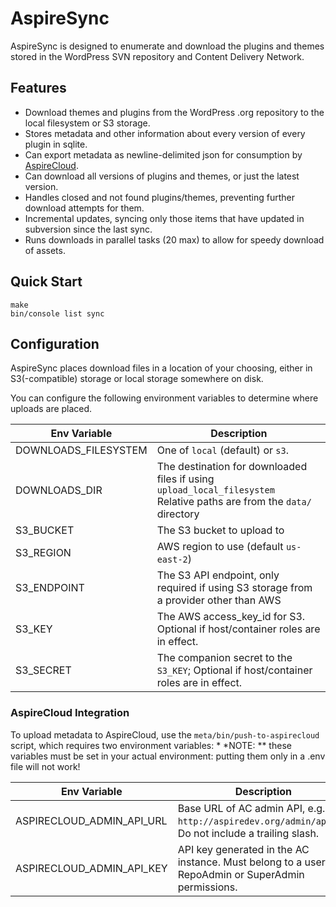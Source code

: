 # AspireSync

AspireSync is designed to enumerate and download the plugins and themes stored in the WordPress SVN repository and Content Delivery Network.

## Features

* Download themes and plugins from the WordPress .org repository to the local filesystem or S3 storage.
* Stores metadata and other information about every version of every plugin in sqlite.
* Can export metadata as newline-delimited json for consumption by [AspireCloud](https://github.com/aspiresync/AspireCloud).
* Can download all versions of plugins and themes, or just the latest version.
* Handles closed and not found plugins/themes, preventing further download attempts for them.
* Incremental updates, syncing only those items that have updated in subversion since the last sync.
* Runs downloads in parallel tasks (20 max) to allow for speedy download of assets.

## Quick Start

```shell
make
bin/console list sync
```

## Configuration

AspireSync places download files in a location of your choosing, either in S3(-compatible) storage or local storage somewhere on disk.

You can configure the following environment variables to determine where uploads are placed.

| Env Variable         | Description                                                                                                              |
|----------------------|--------------------------------------------------------------------------------------------------------------------------|
| DOWNLOADS_FILESYSTEM | One of `local` (default) or `s3`.                                                                                        |
| DOWNLOADS_DIR        | The destination for downloaded files if using `upload_local_filesystem`<br>Relative paths are from the `data/` directory |
| S3_BUCKET            | The S3 bucket to upload to                                                                                               |                                                                                                                                   
| S3_REGION            | AWS region to use (default `us-east-2`)                                                                                  |
| S3_ENDPOINT          | The S3 API endpoint, only required if using S3 storage from a provider other than AWS                                    |
| S3_KEY               | The AWS access_key_id for S3.  Optional if host/container roles are in effect.                                           |
| S3_SECRET            | The companion secret to the `S3_KEY`;   Optional if host/container roles are in effect.                                  |

### AspireCloud Integration

To upload metadata to AspireCloud, use the
`meta/bin/push-to-aspirecloud` script, which requires two environment variables:
*
*NOTE:
** these variables must be set in your actual environment: putting them only in a .env file will not work!

| Env Variable              | Description                                                                                            |
|---------------------------|--------------------------------------------------------------------------------------------------------|
| ASPIRECLOUD_ADMIN_API_URL | Base URL of AC admin API, e.g. `http://aspiredev.org/admin/api/v1`.  Do not include a trailing slash.  |
| ASPIRECLOUD_ADMIN_API_KEY | API key generated in the AC instance.  Must belong to a user with RepoAdmin or SuperAdmin permissions. |
